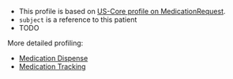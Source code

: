 
- This profile is based on [US-Core profile on MedicationRequest](http://hl7.org/fhir/us/core/STU5.0.1/StructureDefinition-us-core-medicationrequest.html).
- `subject` is a reference to this patient
- TODO

More detailed profiling:

- [Medication Dispense](StructureDefinition-VA.MHV.PHR.medicationDispense.html)
- [Medication Tracking](StructureDefinition-VA.MHV.PHR.medicationTracking.html)
